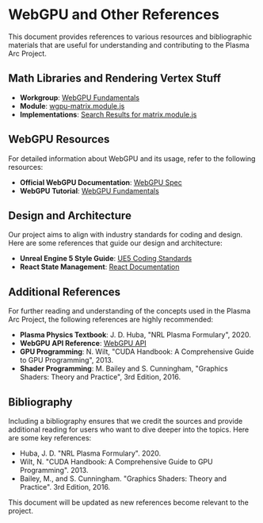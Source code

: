 # WebGPU and Other References

This document provides references to various resources and bibliographic materials that are useful for understanding and contributing to the Plasma Arc Project.

## Math Libraries and Rendering Vertex Stuff

- **Workgroup**: [WebGPU Fundamentals](https://webgpufundamentals.org/)
- **Module**: [wgpu-matrix.module.js](https://webgpufundamentals.org/3rdparty/wgpu-matrix.module.js)
- **Implementations**: [Search Results for matrix.module.js](https://www.bing.com/search?pglt=929&q=matrix.module.js&cvid=f489a108db90408c8b575d292bfd7c55&gs_lcrp=EgRlZGdlKgYIABBFGDkyBggAEEUYOTIGCAEQABhAMgYIAhAAGEAyBggDEAAYQDIGCAQQABhA0gEHNjI0ajBqMagCALACAA&FORM=ANNTA1&PC=U531&EPC=ExpTester)

## WebGPU Resources

For detailed information about WebGPU and its usage, refer to the following resources:

- **Official WebGPU Documentation**: [WebGPU Spec](https://www.w3.org/TR/webgpu/)
- **WebGPU Tutorial**: [WebGPU Fundamentals](https://webgpufundamentals.org/webgpu.html)

## Design and Architecture

Our project aims to align with industry standards for coding and design. Here are some references that guide our design and architecture:

- **Unreal Engine 5 Style Guide**: [UE5 Coding Standards](https://docs.unrealengine.com/4.27/en-US/ProductionPipelines/DevelopmentSetup/CodingStandard/)
- **React State Management**: [React Documentation](https://reactjs.org/docs/state-and-lifecycle.html)

## Additional References

For further reading and understanding of the concepts used in the Plasma Arc Project, the following references are highly recommended:

- **Plasma Physics Textbook**: J. D. Huba, "NRL Plasma Formulary", 2020.
- **WebGPU API Reference**: [WebGPU API](https://developer.mozilla.org/en-US/docs/Web/API/WebGPU_API)
- **GPU Programming**: N. Wilt, "CUDA Handbook: A Comprehensive Guide to GPU Programming", 2013.
- **Shader Programming**: M. Bailey and S. Cunningham, "Graphics Shaders: Theory and Practice", 3rd Edition, 2016.

## Bibliography

Including a bibliography ensures that we credit the sources and provide additional reading for users who want to dive deeper into the topics. Here are some key references:

- Huba, J. D. "NRL Plasma Formulary". 2020.
- Wilt, N. "CUDA Handbook: A Comprehensive Guide to GPU Programming". 2013.
- Bailey, M., and S. Cunningham. "Graphics Shaders: Theory and Practice". 3rd Edition, 2016.

This document will be updated as new references become relevant to the project.
